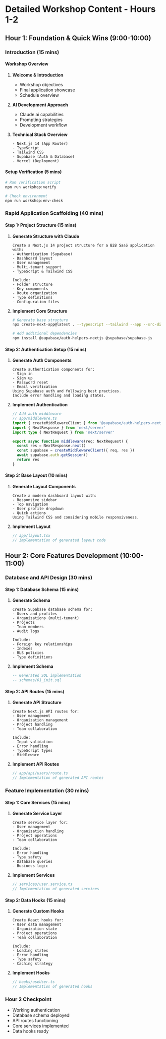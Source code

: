 # Detailed Workshop Content - Hours 1-2

## Hour 1: Foundation & Quick Wins (9:00-10:00)

### Introduction (15 mins)
#### Workshop Overview
1. **Welcome & Introduction**
   - Workshop objectives
   - Final application showcase
   - Schedule overview

2. **AI Development Approach**
   - Claude.ai capabilities
   - Prompting strategies
   - Development workflow

3. **Technical Stack Overview**
   ```
   - Next.js 14 (App Router)
   - TypeScript
   - Tailwind CSS
   - Supabase (Auth & Database)
   - Vercel (Deployment)
   ```

#### Setup Verification (5 mins)
```bash
# Run verification script
npm run workshop:verify

# Check environment
npm run workshop:env-check
```

### Rapid Application Scaffolding (40 mins)

#### Step 1: Project Structure (15 mins)
1. **Generate Structure with Claude**
   ```prompt
   Create a Next.js 14 project structure for a B2B SaaS application with:
   - Authentication (Supabase)
   - Dashboard layout
   - User management
   - Multi-tenant support
   - TypeScript & Tailwind CSS
   
   Include:
   - Folder structure
   - Key components
   - Route organization
   - Type definitions
   - Configuration files
   ```

2. **Implement Core Structure**
   ```bash
   # Generate base structure
   npx create-next-app@latest . --typescript --tailwind --app --src-dir
   
   # Add additional dependencies
   npm install @supabase/auth-helpers-nextjs @supabase/supabase-js
   ```

#### Step 2: Authentication Setup (15 mins)
1. **Generate Auth Components**
   ```prompt
   Create authentication components for:
   - Sign in
   - Sign up
   - Password reset
   - Email verification
   Using Supabase auth and following best practices.
   Include error handling and loading states.
   ```

2. **Implement Authentication**
   ```typescript
   // Add auth middleware
   // app/middleware.ts
   import { createMiddlewareClient } from '@supabase/auth-helpers-nextjs'
   import { NextResponse } from 'next/server'
   import type { NextRequest } from 'next/server'

   export async function middleware(req: NextRequest) {
     const res = NextResponse.next()
     const supabase = createMiddlewareClient({ req, res })
     await supabase.auth.getSession()
     return res
   }
   ```

#### Step 3: Base Layout (10 mins)
1. **Generate Layout Components**
   ```prompt
   Create a modern dashboard layout with:
   - Responsive sidebar
   - Top navigation
   - User profile dropdown
   - Quick actions
   Using Tailwind CSS and considering mobile responsiveness.
   ```

2. **Implement Layout**
   ```typescript
   // app/layout.tsx
   // Implementation of generated layout code
   ```

## Hour 2: Core Features Development (10:00-11:00)

### Database and API Design (30 mins)

#### Step 1: Database Schema (15 mins)
1. **Generate Schema**
   ```prompt
   Create Supabase database schema for:
   - Users and profiles
   - Organizations (multi-tenant)
   - Projects
   - Team members
   - Audit logs
   
   Include:
   - Foreign key relationships
   - Indexes
   - RLS policies
   - Type definitions
   ```

2. **Implement Schema**
   ```sql
   -- Generated SQL implementation
   -- schemas/01_init.sql
   ```

#### Step 2: API Routes (15 mins)
1. **Generate API Structure**
   ```prompt
   Create Next.js API routes for:
   - User management
   - Organization management
   - Project handling
   - Team collaboration
   
   Include:
   - Input validation
   - Error handling
   - TypeScript types
   - Middleware
   ```

2. **Implement API Routes**
   ```typescript
   // app/api/users/route.ts
   // Implementation of generated API routes
   ```

### Feature Implementation (30 mins)

#### Step 1: Core Services (15 mins)
1. **Generate Service Layer**
   ```prompt
   Create service layer for:
   - User management
   - Organization handling
   - Project operations
   - Team collaboration
   
   Include:
   - Error handling
   - Type safety
   - Database queries
   - Business logic
   ```

2. **Implement Services**
   ```typescript
   // services/user.service.ts
   // Implementation of generated services
   ```

#### Step 2: Data Hooks (15 mins)
1. **Generate Custom Hooks**
   ```prompt
   Create React hooks for:
   - User data management
   - Organization state
   - Project operations
   - Team collaboration
   
   Include:
   - Loading states
   - Error handling
   - Type safety
   - Caching strategy
   ```

2. **Implement Hooks**
   ```typescript
   // hooks/useUser.ts
   // Implementation of generated hooks
   ```

### Hour 2 Checkpoint
- Working authentication
- Database schema deployed
- API routes functioning
- Core services implemented
- Data hooks ready
